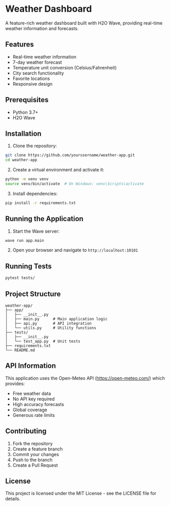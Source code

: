 # Weather Dashboard

A feature-rich weather dashboard built with H2O Wave, providing real-time weather information and forecasts.

## Features

- Real-time weather information
- 7-day weather forecast
- Temperature unit conversion (Celsius/Fahrenheit)
- City search functionality
- Favorite locations
- Responsive design

## Prerequisites

- Python 3.7+
- H2O Wave

## Installation

1. Clone the repository:
```bash
git clone https://github.com/yourusername/weather-app.git
cd weather-app
```

2. Create a virtual environment and activate it:
```bash
python -m venv venv
source venv/bin/activate  # On Windows: venv\Scripts\activate
```

3. Install dependencies:
```bash
pip install -r requirements.txt
```

## Running the Application

1. Start the Wave server:
```bash
wave run app.main
```

2. Open your browser and navigate to `http://localhost:10101`

## Running Tests

```bash
pytest tests/
```

## Project Structure

```
weather-app/
├── app/
│   ├── __init__.py
│   ├── main.py      # Main application logic
│   ├── api.py       # API integration
│   └── utils.py     # Utility functions
├── tests/
│   ├── __init__.py
│   └── test_app.py  # Unit tests
├── requirements.txt
└── README.md
```

## API Information

This application uses the Open-Meteo API (https://open-meteo.com/) which provides:
- Free weather data
- No API key required
- High accuracy forecasts
- Global coverage
- Generous rate limits

## Contributing

1. Fork the repository
2. Create a feature branch
3. Commit your changes
4. Push to the branch
5. Create a Pull Request

## License

This project is licensed under the MIT License - see the LICENSE file for details.



